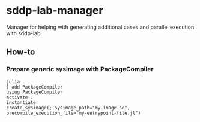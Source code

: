 # sddp-lab-manager

Manager for helping with generating additional cases and parallel execution with sddp-lab.

## How-to

### Prepare generic sysimage with PackageCompiler

```
julia
] add PackageCompiler
using PackageCompiler
activate .
instantiate
create_sysimage(; sysimage_path="my-image.so", precompile_execution_file="my-entrypoint-file.jl")
```
